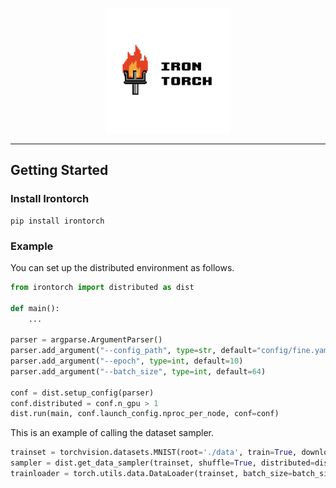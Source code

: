 <p align="center">
  <img src=/assets/irontorch_text.png width=200>
</p>

--------------------------------------------------------------------------------


## Getting Started
### Install Irontorch
```
pip install irontorch
```

### Example
You can set up the distributed environment as follows.
```python
from irontorch import distributed as dist

def main():
    ...

parser = argparse.ArgumentParser()
parser.add_argument("--config_path", type=str, default="config/fine.yaml")
parser.add_argument("--epoch", type=int, default=10)
parser.add_argument("--batch_size", type=int, default=64)

conf = dist.setup_config(parser)
conf.distributed = conf.n_gpu > 1
dist.run(main, conf.launch_config.nproc_per_node, conf=conf)
```

This is an example of calling the dataset sampler.
```python
trainset = torchvision.datasets.MNIST(root='./data', train=True, download=True, transform=transform)
sampler = dist.get_data_sampler(trainset, shuffle=True, distributed=distributed)
trainloader = torch.utils.data.DataLoader(trainset, batch_size=batch_size, sampler=sampler)
```

